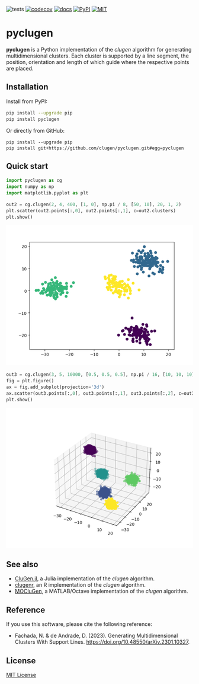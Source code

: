 ![tests](https://github.com/clugen/pyclugen/actions/workflows/tests.yml/badge.svg)
[![codecov](https://codecov.io/gh/clugen/pyclugen/branch/main/graph/badge.svg?token=3K5ZN35AJ5)](https://codecov.io/gh/clugen/pyclugen)
[![docs](https://img.shields.io/badge/docs-stable-blue.svg)](https://clugen.github.io/pyclugen/)
[![PyPI](https://img.shields.io/pypi/v/pyclugen)](https://pypi.org/project/pyclugen/)
[![MIT](https://img.shields.io/badge/license-MIT-yellowgreen.svg)](https://tldrlegal.com/license/mit-license)

# pyclugen

**pyclugen** is a Python implementation of the *clugen* algorithm for
generating multidimensional clusters. Each cluster is supported by a line
segment, the position, orientation and length of which guide where the
respective points are placed.

## Installation

Install from PyPI:

```sh
pip install --upgrade pip
pip install pyclugen
```

Or directly from GitHub:

```text
pip install --upgrade pip
pip install git+https://github.com/clugen/pyclugen.git#egg=pyclugen
```

## Quick start

```python
import pyclugen as cg
import numpy as np
import matplotlib.pyplot as plt
```

```python
out2 = cg.clugen(2, 4, 400, [1, 0], np.pi / 8, [50, 10], 20, 1, 2)
plt.scatter(out2.points[:,0], out2.points[:,1], c=out2.clusters)
plt.show()
```

![2D example.](https://github.com/clugen/.github/blob/main/images/example2d_python.png?raw=true)

```python
out3 = cg.clugen(3, 5, 10000, [0.5, 0.5, 0.5], np.pi / 16, [10, 10, 10], 10, 1, 2)
fig = plt.figure()
ax = fig.add_subplot(projection='3d')
ax.scatter(out3.points[:,0], out3.points[:,1], out3.points[:,2], c=out3.clusters)
plt.show()
```

![3D example.](https://github.com/clugen/.github/blob/main/images/example3d_python.png?raw=true)

## See also

* [CluGen.jl](https://github.com/clugen/CluGen.jl/), a Julia implementation of
  the *clugen* algorithm.
* [clugenr](https://github.com/clugen/clugenr/), an R implementation
  of the *clugen* algorithm.
* [MOCluGen](https://github.com/clugen/MOCluGen/), a MATLAB/Octave
  implementation of the *clugen* algorithm.

## Reference

If you use this software, please cite the following reference:

* Fachada, N. & de Andrade, D. (2023). Generating Multidimensional Clusters With
  Support Lines. <https://doi.org/10.48550/arXiv.2301.10327>.

## License

[MIT License](LICENSE.txt)
